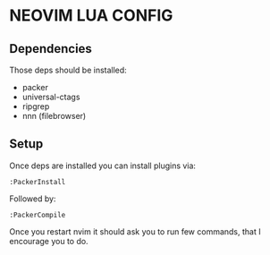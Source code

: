 # NEOVIM LUA CONFIG

## Dependencies

Those deps should be installed:

- packer
- universal-ctags
- ripgrep
- nnn (filebrowser)

## Setup

Once deps are installed you can install plugins via:

```
:PackerInstall
```

Followed by:

```
:PackerCompile
```

Once you restart nvim it should ask you to run few commands, that I encourage you to do.
